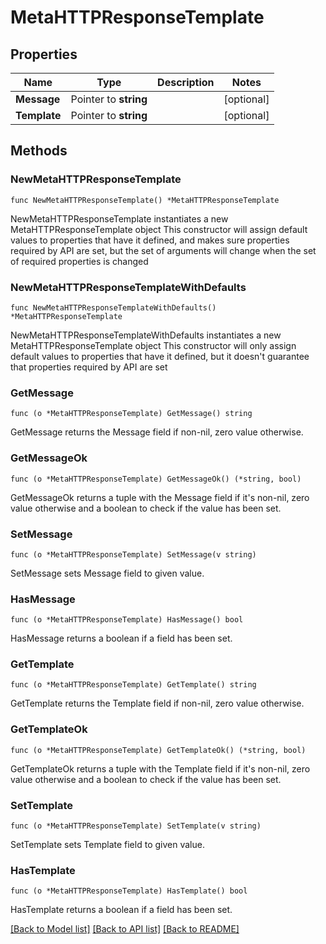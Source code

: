 # MetaHTTPResponseTemplate

## Properties

Name | Type | Description | Notes
------------ | ------------- | ------------- | -------------
**Message** | Pointer to **string** |  | [optional] 
**Template** | Pointer to **string** |  | [optional] 

## Methods

### NewMetaHTTPResponseTemplate

`func NewMetaHTTPResponseTemplate() *MetaHTTPResponseTemplate`

NewMetaHTTPResponseTemplate instantiates a new MetaHTTPResponseTemplate object
This constructor will assign default values to properties that have it defined,
and makes sure properties required by API are set, but the set of arguments
will change when the set of required properties is changed

### NewMetaHTTPResponseTemplateWithDefaults

`func NewMetaHTTPResponseTemplateWithDefaults() *MetaHTTPResponseTemplate`

NewMetaHTTPResponseTemplateWithDefaults instantiates a new MetaHTTPResponseTemplate object
This constructor will only assign default values to properties that have it defined,
but it doesn't guarantee that properties required by API are set

### GetMessage

`func (o *MetaHTTPResponseTemplate) GetMessage() string`

GetMessage returns the Message field if non-nil, zero value otherwise.

### GetMessageOk

`func (o *MetaHTTPResponseTemplate) GetMessageOk() (*string, bool)`

GetMessageOk returns a tuple with the Message field if it's non-nil, zero value otherwise
and a boolean to check if the value has been set.

### SetMessage

`func (o *MetaHTTPResponseTemplate) SetMessage(v string)`

SetMessage sets Message field to given value.

### HasMessage

`func (o *MetaHTTPResponseTemplate) HasMessage() bool`

HasMessage returns a boolean if a field has been set.

### GetTemplate

`func (o *MetaHTTPResponseTemplate) GetTemplate() string`

GetTemplate returns the Template field if non-nil, zero value otherwise.

### GetTemplateOk

`func (o *MetaHTTPResponseTemplate) GetTemplateOk() (*string, bool)`

GetTemplateOk returns a tuple with the Template field if it's non-nil, zero value otherwise
and a boolean to check if the value has been set.

### SetTemplate

`func (o *MetaHTTPResponseTemplate) SetTemplate(v string)`

SetTemplate sets Template field to given value.

### HasTemplate

`func (o *MetaHTTPResponseTemplate) HasTemplate() bool`

HasTemplate returns a boolean if a field has been set.


[[Back to Model list]](../README.md#documentation-for-models) [[Back to API list]](../README.md#documentation-for-api-endpoints) [[Back to README]](../README.md)


